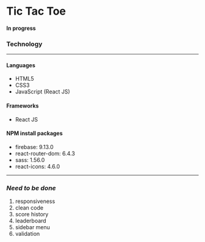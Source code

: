 # Tic Tac Toe

**In progress**

### Technology

---

#### Languages
- HTML5
- CSS3
- JavaScript (React JS)

#### Frameworks
- React JS

#### NPM install packages
- firebase: 9.13.0
- react-router-dom: 6.4.3
- sass: 1.56.0
- react-icons: 4.6.0 

---

### *Need to be done*

1. responsiveness
2. clean code
3. score history
4. leaderboard
5. sidebar menu
6. validation
